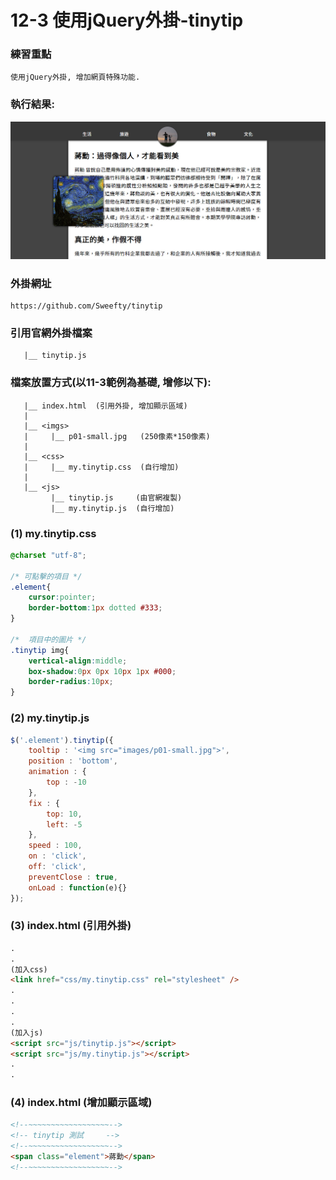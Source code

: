 # 12-3 使用jQuery外掛-tinytip

### 練習重點
```
使用jQuery外掛, 增加網頁特殊功能.
```

### 執行結果:
![GitHub Logo](/imgs/results12-3.jpg)


### 外掛網址
```
https://github.com/Sweefty/tinytip
```

### 引用官網外掛檔案
```
   |__ tinytip.js   
```


### 檔案放置方式(以11-3範例為基礎, 增修以下):
```
   |__ index.html  (引用外掛, 增加顯示區域) 
   |    
   |__ <imgs>
   |     |__ p01-small.jpg   (250像素*150像素)
   |
   |__ <css>
   |     |__ my.tinytip.css  (自行增加) 
   |
   |__ <js>
         |__ tinytip.js     (由官網複製)     
         |__ my.tinytip.js  (自行增加)       
```


### (1) my.tinytip.css
``` css
@charset "utf-8";

/* 可點擊的項目 */
.element{
    cursor:pointer;	
    border-bottom:1px dotted #333;	
}

/*  項目中的圖片 */
.tinytip img{
    vertical-align:middle;
    box-shadow:0px 0px 10px 1px #000;	
    border-radius:10px;
}
```

### (2) my.tinytip.js
``` js
$('.element').tinytip({
    tooltip : '<img src="images/p01-small.jpg">',
    position : 'bottom',
    animation : {
        top : -10
    },
    fix : {
        top: 10,
        left: -5
    },
    speed : 100,
    on : 'click',
    off: 'click',
    preventClose : true,
    onLoad : function(e){}
});
```

### (3) index.html (引用外掛)  
``` html
.
.
(加入css)
<link href="css/my.tinytip.css" rel="stylesheet" />
.
.
.
.
(加入js)
<script src="js/tinytip.js"></script> 
<script src="js/my.tinytip.js"></script> 
.
.
```

### (4) index.html (增加顯示區域)  
``` html
<!--~~~~~~~~~~~~~~~~~~-->
<!-- tinytip 測試     -->
<!--~~~~~~~~~~~~~~~~~~-->
<span class="element">蔣勳</span>
<!--~~~~~~~~~~~~~~~~~~--> 
```
